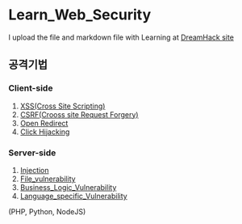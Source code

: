 # Learn_Web_Security
I upload the file and markdown file with Learning at [DreamHack site](https://dreamhack.io/)

## 공격기법

### Client-side

1. [XSS(Cross Site Scripting)](./Client-side/XSS/README.md)
2. [CSRF(Crooss site Request Forgery)](./Client-side/CSRF/README.md)
3. [Open Redirect](./Client-side/Open_Redirect/README.md)
4. [Click Hijacking](./Client-side/Click_Hijacking/README.md)
    
### Server-side

1. [Injection](./Server-side/Injection/README.md)
2. [File_vulnerability](./Server-side/File_vulnerability/README.md)
3. [Business_Logic_Vulnerability](./Server-side/Business_Logic_Vulnerability/README.md)
4. [Language_specific_Vulnerability](./Server-side/Language_specific_Vulnerability/README.md)

(PHP, Python, NodeJS)


